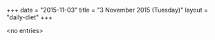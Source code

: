 +++
date = "2015-11-03"
title = "3 November 2015 (Tuesday)"
layout = "daily-diet"
+++


\<no entries\>
